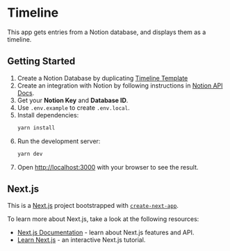 # Timeline

This app gets entries from a Notion database, and displays them as a timeline.

## Getting Started

1. Create a Notion Database by duplicating [Timeline Template](https://decorous-course-27d.notion.site/9383ec0971b84bf39c1ae4f5e1a1c7fd?v=ddb9ed88aa5245f4a37a9cc417979196)
2. Create an integration with Notion by following instructions in [Notion API Docs](https://developers.notion.com/docs).
3. Get your **Notion Key** and **Database ID**.
4. Use `.env.example` to create `.env.local`.
5. Install dependencies:
   ```bash
   yarn install
   ```
4. Run the development server:
   ```bash
   yarn dev
   ```
5. Open [http://localhost:3000](http://localhost:3000) with your browser to see the result.

## Next.js

This is a [Next.js](https://nextjs.org/) project bootstrapped with [`create-next-app`](https://github.com/vercel/next.js/tree/canary/packages/create-next-app).

To learn more about Next.js, take a look at the following resources:

- [Next.js Documentation](https://nextjs.org/docs) - learn about Next.js features and API.
- [Learn Next.js](https://nextjs.org/learn) - an interactive Next.js tutorial.
